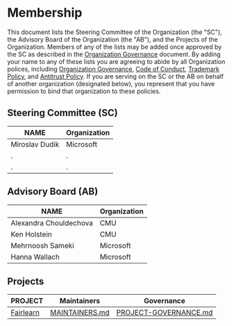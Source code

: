 # Membership

This document lists the Steering Committee of the Organization (the "SC"), the Advisory Board of the Organization (the "AB"), and the Projects of the Organization. Members of any of the lists may be added once approved by the SC as described in the [Organization Governance](./ORG-GOVERNANCE.md) document. By adding your name to any of these lists you are agreeing to abide by all Organization polices, including
[Organization Governance](./ORG-GOVERNANCE.md),
[Code of Conduct](./code-of-conduct.md),
[Trademark Policy](./trademarks.md), and
[Antitrust Policy](./antitrust-policy.md). If you are serving on the SC or the AB on behalf of another organization (designated below), you represent that you have permission to bind that organization to these policies.

## Steering Committee (SC)

| **NAME** | **Organization** |
| --- | --- |
| Miroslav Dudik | Microsoft |
| . | . |
| . | . |

## Advisory Board (AB)

| **NAME** | **Organization** |
| --- | --- |
| Alexandra Chouldechova | CMU |
| Ken Holstein | CMU |
| Mehrnoosh Sameki | Microsoft |
| Hanna Wallach | Microsoft |

## Projects

| **PROJECT** | **Maintainers** | **Governance** |
| --- | --- | --- |
| [Fairlearn](https://fairlearn.github.io/) | [MAINTAINERS.md](https://github.com/fairlearn/fairlearn/blob/master/MAINTAINERS.md) | [PROJECT-GOVERNANCE.md](./PROJECT-GOVERNANCE.md) |
